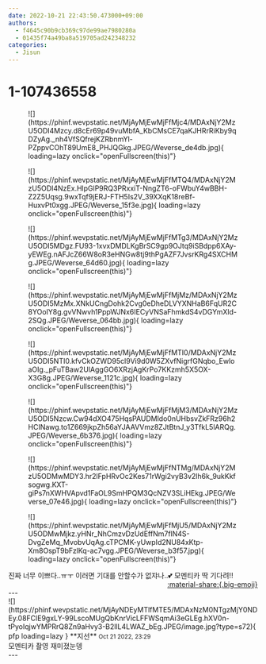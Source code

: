 ```yaml
---
date: 2022-10-21 22:43:50.473000+09:00
authors:
  - f4645c90b9cb369c97de99ae7980280a
  - 01435f74a49ba8a519705ad242348232
categories:
  - Jisun
---
```


# 1-107436558

<div class="post-container" markdown="1">
<div class="content-container md-sidebar__scrollwrap" markdown="1">


<figure markdown="1">
![](https://phinf.wevpstatic.net/MjAyMjEwMjFfMjc4/MDAxNjY2MzU5ODI4Mzcy.d8cEr69p49vuMbfA_KbCMsCE7qaKJHRrRiKby9qDZyAg._nh4VfSQfrejKZRbnmYl-PZppvCOhT89UmE8_PHJQGkg.JPEG/Weverse_de4db.jpg){ loading=lazy onclick="openFullscreen(this)"}
</figure>

<figure markdown="1">
![](https://phinf.wevpstatic.net/MjAyMjEwMjFfMTQ4/MDAxNjY2MzU5ODI4NzEx.HlpGlP9RQ3PRxxiT-NngZT6-oFWbuY4wBBH-Z2Z5Uqsg.9wxTqf9jERJ-FTH5Is2V_39XXqK18reBf-HuxvPt0xgg.JPEG/Weverse_15f3e.jpg){ loading=lazy onclick="openFullscreen(this)"}
</figure>

<figure markdown="1">
![](https://phinf.wevpstatic.net/MjAyMjEwMjFfMTg3/MDAxNjY2MzU5ODI5MDgz.FU93-1xvxDMDLKgBrSC9gp9OJtq9iSBdpp6XAy-yEWEg.nAFJcZ66W8oR3eHNGw8tj9thPgAZF7JvsrKRg4SXCHMg.JPEG/Weverse_64d60.jpg){ loading=lazy onclick="openFullscreen(this)"}
</figure>

<figure markdown="1">
![](https://phinf.wevpstatic.net/MjAyMjEwMjFfMjMz/MDAxNjY2MzU5ODI5MzMx.XNkUCngDohk2Cvg0eDheDLVYXNHaB6FqUR2C8YOoIY8g.gvVNwvh1PppWJNx6IECyVNSaFhmkdS4vDGYmXld-2SQg.JPEG/Weverse_064bb.jpg){ loading=lazy onclick="openFullscreen(this)"}
</figure>

<figure markdown="1">
![](https://phinf.wevpstatic.net/MjAyMjEwMjFfMTI0/MDAxNjY2MzU5ODI5NTI0.kfvCkOZWD95cl9Vi9d0W5ZXvfNigrfGNqbo_EwloaOIg._pFuTBaw2UlAggGO6XRzjAgKrPo7KKzmh5X5OX-X3G8g.JPEG/Weverse_1121c.jpg){ loading=lazy onclick="openFullscreen(this)"}
</figure>

<figure markdown="1">
![](https://phinf.wevpstatic.net/MjAyMjEwMjFfMjM3/MDAxNjY2MzU5ODI5Nzcw.Cw94dXO475HqsPAUDMldo0nUHbsvZkFRz96h2HCINawg.to1Z669jkpZh56aYJAAVVmz8ZJtBtnJ_y3TfkL5lARQg.JPEG/Weverse_6b376.jpg){ loading=lazy onclick="openFullscreen(this)"}
</figure>

<figure markdown="1">
![](https://phinf.wevpstatic.net/MjAyMjEwMjFfNTMg/MDAxNjY2MzU5ODMwMDY3.hr2lFpHRvOc2Kes71rWgi2vyB3v2lh6k_9ukKkfsogwg.KXT-giPs7nXWHVApvd1FaOL9SmHPQM3QcNZV3SLiHEkg.JPEG/Weverse_07e46.jpg){ loading=lazy onclick="openFullscreen(this)"}
</figure>

<figure markdown="1">
![](https://phinf.wevpstatic.net/MjAyMjEwMjFfMjU5/MDAxNjY2MzU5ODMwMjkz.yHNr_NhCmzvDzUdEffNm7flN4S-DvgZeMq_MvobvUqAg.cTPCMK-yUwpId2NU84xKtp-Xm8OspT9bFzlKq-ac7vgg.JPEG/Weverse_b3f57.jpg){ loading=lazy onclick="openFullscreen(this)"}
</figure>
진짜 너무 이쁘다..ㅠㅜ 이러면 기대를 안할수가 없쟈나..💕 모멘티카 딱 기다려!!

</div>
</div>

<div style="text-align: right;" markdown="1">
<a href="https://weverse.io/fromis9/fanpost/1-107436558" style="text-align: right;">:material-share:{.big-emoji}</a>
</div>
---

<div class="comments-container md-sidebar__scrollwrap" markdown="1">
<div class="comment" markdown="1">
<div class='id-container' markdown="1">
![](https://phinf.wevpstatic.net/MjAyNDEyMTlfMTE5/MDAxNzM0NTgzMjY0NDEy.08FClE9gxLY-99LscoMUgQbKnrVicLFFWSqmAi3eGLEg.hXV0n-tPyoIqjwYMPRrQ8Zn9aHvy3-B2llL4LWAZ_bEg.JPEG/image.jpg?type=s72){ pfp loading=lazy }
**<span class="artist">지선</span>** <small>Oct 21 2022, 23:29</small><br>
</div>
<div class='comment-body' markdown="1">
모멘티카 촬영 재미졌눈뎅
</div>
</div>
</div>
---

